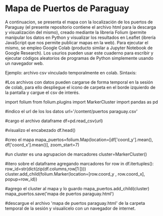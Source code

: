# Mapa de Puertos de Paraguay

A continuacion, se presenta el mapa con la localización de los puertos de Paraguay (el presente repositorio contiene el archivo html para la descarga y visualización del mismo), creado mediante la libreria Folium (permite manipular los datos en Python y visualizar los resultados en Leaflet (ibrería JavaScript que nos permite publicar mapas en la web).
Para ejecutar el mismo, se empleo Google Colab (producto similar a Jupyter Notebook de Google Research). Los usurios pueden usar este cuaderno para escribir y ejecutar códigos aleatorios de programas de Python simplemente usando un navegador web.

Ejemplo: archivo csv vinculado temporalmente en colab. Sintaxis:

#Los archivos con datos pueden cargarse de forma temporal en la sesión de colab, para ello despliegue el icono de carpeta en el borde izquierdo de la pantalla y cargue el csv de interés.

import folium
from folium.plugins import MarkerCluster
import pandas as pd

#indico el url de los los datos
url='/content/puertos paraguay.csv'


#cargo el archivo dataframe
df=pd.read_csv(url)

#visualizo el encabezado
df.head()

#creo el mapa
mapa_puertos=folium.Map(location=[df['coord_y'].mean(), df['coord_x'].mean()], zoom_start=7)

#un cluster es una agrupacion de marcadores
cluster=MarkerCluster()

#itero sobre el dataframe agregando marcadores
for row in df.itertuples():
  row_id=str(dict(zip(df.columns,row[1:])))
  cluster.add_child(folium.Marker(location=[row.coord_y , row.coord_x], popup=row_id))

#agrego el cluster al mapa y lo guardo
mapa_puertos.add_child(cluster)
mapa_puertos.save('mapa de puertos paraguay.html')

#descargue el archivo 'mapa de puertos paraguay.html' de la carpeta temporal de la sesión y visualicelo con un navegador de internet.

